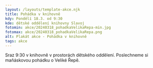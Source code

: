 ```yaml
---
layout: /layouts/template-akce.njk
title: Pohádka v knihovně 
kdy: Pondělí 18.3. od 9:30
kde: dětské oddělení knihovny Slavoj
fotomin: akce/20240318_pohadkaVelikaRepa-min.jpg
fotomax: akce/20240318_pohadkaVelikaRepa.png
alt: Plakát akce - Pohádka v knihovně 
tags: akce
---
```


Sraz 9:30 v knihovně v prostorách dětského oddělení. Poslechneme si maňáskovou pohádku o Veliké Řepě.


